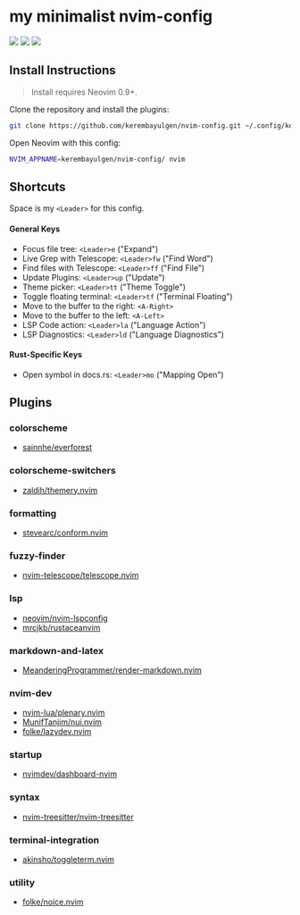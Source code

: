 # my minimalist nvim-config

<a href="https://dotfyle.com/kerembayulgen/nvim-config"><img src="https://dotfyle.com/kerembayulgen/nvim-config/badges/plugins?style=flat" /></a>
<a href="https://dotfyle.com/kerembayulgen/nvim-config"><img src="https://dotfyle.com/kerembayulgen/nvim-config/badges/leaderkey?style=flat" /></a>
<a href="https://dotfyle.com/kerembayulgen/nvim-config"><img src="https://dotfyle.com/kerembayulgen/nvim-config/badges/plugin-manager?style=flat" /></a>


## Install Instructions

 > Install requires Neovim 0.9+.

Clone the repository and install the plugins:

```sh
git clone https://github.com/kerembayulgen/nvim-config.git ~/.config/kerembayulgen/nvim-config
```

Open Neovim with this config:

```sh
NVIM_APPNAME=kerembayulgen/nvim-config/ nvim
```

## Shortcuts
Space is my `<Leader>` for this config.

#### General Keys

- Focus file tree: `<Leader>e` ("Expand")
- Live Grep with Telescope: `<Leader>fw` ("Find Word")
- Find files with Telescope: `<Leader>ff` ("Find File")
- Update Plugins: `<Leader>up` ("Update")
- Theme picker: `<Leader>tt` ("Theme Toggle")
- Toggle floating terminal: `<Leader>tf` ("Terminal Floating")
- Move to the buffer to the right: `<A-Right>`
- Move to the buffer to the left: `<A-Left>`
- LSP Code action: `<Leader>la` ("Language Action")
- LSP Diagnostics: `<Leader>ld` ("Language Diagnostics")

#### Rust-Specific Keys
- Open symbol in docs.rs: `<Leader>mo` ("Mapping Open")

## Plugins

### colorscheme

+ [sainnhe/everforest](https://dotfyle.com/plugins/sainnhe/everforest)
### colorscheme-switchers

+ [zaldih/themery.nvim](https://dotfyle.com/plugins/zaldih/themery.nvim)
### formatting

+ [stevearc/conform.nvim](https://dotfyle.com/plugins/stevearc/conform.nvim)
### fuzzy-finder

+ [nvim-telescope/telescope.nvim](https://dotfyle.com/plugins/nvim-telescope/telescope.nvim)
### lsp

+ [neovim/nvim-lspconfig](https://dotfyle.com/plugins/neovim/nvim-lspconfig)
+ [mrcjkb/rustaceanvim](https://dotfyle.com/plugins/mrcjkb/rustaceanvim)
### markdown-and-latex

+ [MeanderingProgrammer/render-markdown.nvim](https://dotfyle.com/plugins/MeanderingProgrammer/render-markdown.nvim)
### nvim-dev

+ [nvim-lua/plenary.nvim](https://dotfyle.com/plugins/nvim-lua/plenary.nvim)
+ [MunifTanjim/nui.nvim](https://dotfyle.com/plugins/MunifTanjim/nui.nvim)
+ [folke/lazydev.nvim](https://dotfyle.com/plugins/folke/lazydev.nvim)
### startup

+ [nvimdev/dashboard-nvim](https://dotfyle.com/plugins/nvimdev/dashboard-nvim)
### syntax

+ [nvim-treesitter/nvim-treesitter](https://dotfyle.com/plugins/nvim-treesitter/nvim-treesitter)
### terminal-integration

+ [akinsho/toggleterm.nvim](https://dotfyle.com/plugins/akinsho/toggleterm.nvim)
### utility

+ [folke/noice.nvim](https://dotfyle.com/plugins/folke/noice.nvim)


